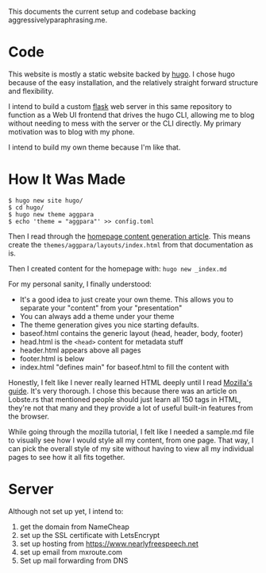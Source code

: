 This documents the current setup and codebase backing aggressivelyparaphrasing.me.

# Code

This website is mostly a static website backed by [hugo](https://gohugo.io).  I chose hugo because of the easy installation, and the relatively straight forward structure and flexibility.

I intend to build a custom [flask](http://flask.pocoo.org) web server in this same repository to function as a Web UI frontend that drives the hugo CLI, allowing me to blog without needing to mess with the server or the CLI directly.  My primary motivation was to blog with my phone.

I intend to build my own theme because I'm like that.

# How It Was Made

```
$ hugo new site hugo/
$ cd hugo/
$ hugo new theme aggpara
$ echo 'theme = "aggpara"' >> config.toml
```

Then I read through the [homepage content generation article](https://gohugo.io/templates/homepage/).  This means create the `themes/aggpara/layouts/index.html` from that documentation as is.

Then I created content for the homepage with: `hugo new _index.md`

For my personal sanity, I finally understood:
* It's a good idea to just create your own theme.  This allows you to separate your "content" from your "presentation"
* You can always add a theme under your theme
* The theme generation gives you nice starting defaults.
* baseof.html contains the generic layout (head, header, body, footer)
* head.html is the `<head>` content for metadata stuff
* header.html appears above all pages
* footer.html is below
* index.html "defines main" for baseof.html to fill the content with

Honestly, I felt like I never really learned HTML deeply until I read [Mozilla's guide](https://developer.mozilla.org/en-US/docs/Learn/HTML/Introduction_to_HTML).  It's very thorough.  I chose this because there was an article on Lobste.rs that mentioned people should just learn all 150 tags in HTML, they're not that many and they provide a lot of useful built-in features from the browser.

While going through the mozilla tutorial, I felt like I needed a sample.md file to visually see how I would style all my content, from one page.  That way, I can pick the overall style of my site without having to view all my individual pages to see how it all fits together.

# Server

Although not set up yet, I intend to:
1. get the domain from NameCheap
2. set up the SSL certificate with LetsEncrypt
3. set up hosting from https://www.nearlyfreespeech.net
4. set up email from mxroute.com
5. Set up mail forwarding from DNS
